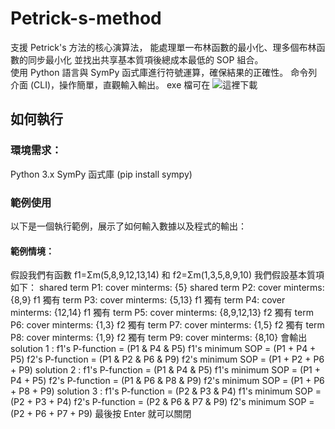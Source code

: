 # Petrick-s-method
支援 Petrick's 方法的核心演算法，
能處理單一布林函數的最小化、理多個布林函數的同步最小化
並找出共享基本質項後總成本最低的 SOP 組合。  
使用 Python 語言與 SymPy 函式庫進行符號運算，確保結果的正確性。 
命令列介面 (CLI)，操作簡單，直觀輸入輸出。
exe 檔可在 ![這裡下載](https://drive.google.com/file/d/1Fzu77bznKgMfzZHiTulD3j-THxei-DYz/view?usp=sharing)

## 如何執行
### 環境需求：
Python 3.x
SymPy 函式庫 (pip install sympy)

### 範例使用
以下是一個執行範例，展示了如何輸入數據以及程式的輸出：

#### 範例情境：
假設我們有函數 
f1​=Σm(5,8,9,12,13,14) 和 
f2=Σm(1,3,5,8,9,10)
我們假設基本質項如下：
shared term P1: cover minterms: {5}
shared term P2: cover minterms: {8,9}
f1 獨有 term P3: cover minterms: {5,13}
f1 獨有 term P4: cover minterms: {12,14}
f1 獨有 term P5: cover minterms: {8,9,12,13}
f2 獨有 term P6: cover minterms: {1,3}
f2 獨有 term P7: cover minterms: {1,5}
f2 獨有 term P8: cover minterms: {1,9}
f2 獨有 term P9: cover minterms: {8,10}
會輸出
solution 1 :
  f1's P-function = (P1 & P4 & P5) 
  f1's minimum SOP = (P1 + P4 + P5) 
  f2's P-function = (P1 & P2 & P6 & P9) 
  f2's minimum SOP = (P1 + P2 + P6 + P9) 
 solution 2 :
  f1's P-function = (P1 & P4 & P5) 
  f1's minimum SOP = (P1 + P4 + P5)
  f2's P-function =  (P1 & P6 & P8 & P9)
  f2's minimum SOP =  (P1 + P6 + P8 + P9)
 solution 3 :
  f1's P-function =  (P2 & P3 & P4)
  f1's minimum SOP =  (P2 + P3 + P4)
  f2's P-function =  (P2 & P6 & P7 & P9)
  f2's minimum SOP =  (P2 + P6 + P7 + P9)
  最後按 Enter 就可以關閉
